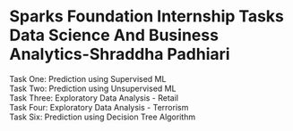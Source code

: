 # Sparks Foundation Internship Tasks Data Science And Business Analytics-Shraddha Padhiari

Task One: Prediction using Supervised ML <br>
Task Two: Prediction using Unsupervised ML <br>
Task Three: Exploratory Data Analysis - Retail <br>
Task Four: Exploratory Data Analysis - Terrorism <br>
Task Six: Prediction using Decision Tree Algorithm <br>
